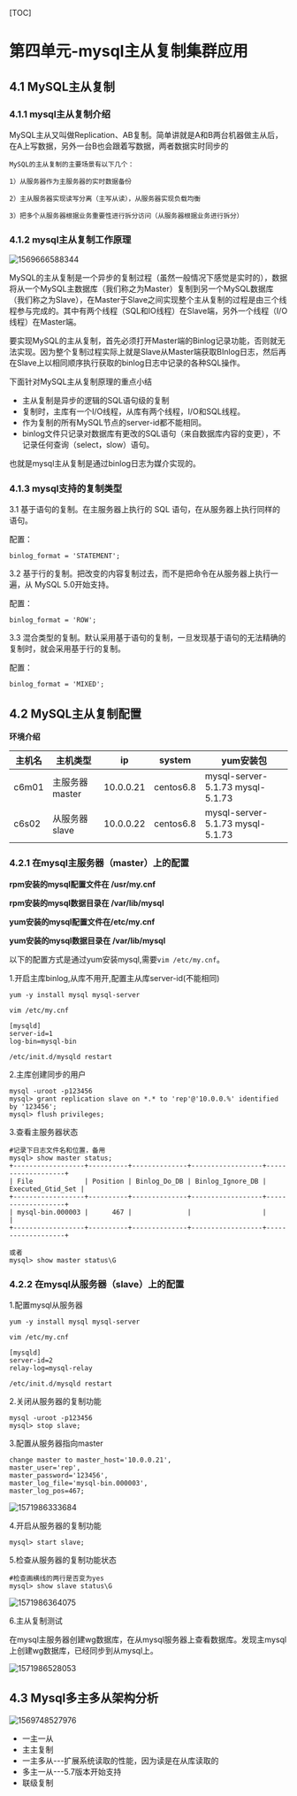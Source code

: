 [TOC]







# 第四单元-mysql主从复制集群应用

## 4.1 MySQL主从复制

###  4.1.1 mysql主从复制介绍

MySQL主从又叫做Replication、AB复制。简单讲就是A和B两台机器做主从后，在A上写数据，另外一台B也会跟着写数据，两者数据实时同步的

    MySQL的主从复制的主要场景有以下几个：
    
    1）从服务器作为主服务器的实时数据备份
    
    2）主从服务器实现读写分离（主写从读），从服务器实现负载均衡
    
    3）把多个从服务器根据业务重要性进行拆分访问（从服务器根据业务进行拆分）


###  4.1.2 mysql主从复制工作原理

![1569666588344](assets/1569666588344.png)

MySQL的主从复制是一个异步的复制过程（虽然一般情况下感觉是实时的），数据将从一个MySQL主数据库（我们称之为Master）复制到另一个MySQL数据库（我们称之为Slave），在Master于Slave之间实现整个主从复制的过程是由三个线程参与完成的。其中有两个线程（SQL和IO线程）在Slave端，另外一个线程（I/O线程）在Master端。

要实现MySQL的主从复制，首先必须打开Master端的Binlog记录功能，否则就无法实现。因为整个复制过程实际上就是Slave从Master端获取BInlog日志，然后再在Slave上以相同顺序执行获取的binlog日志中记录的各种SQL操作。



下面针对MySQL主从复制原理的重点小结

- 主从复制是异步的逻辑的SQL语句级的复制
- 复制时，主库有一个I/O线程，从库有两个线程，I/O和SQL线程。
- 作为复制的所有MySQL节点的server-id都不能相同。
- binlog文件只记录对数据库有更改的SQL语句（来自数据库内容的变更），不记录任何查询（select，slow）语句。

也就是mysql主从复制是通过binlog日志为媒介实现的。



### 4.1.3 mysql支持的复制类型

3.1 基于语句的复制。在主服务器上执行的 SQL 语句，在从服务器上执行同样的语句。

配置：

```
binlog_format = 'STATEMENT';
```

3.2 基于行的复制。把改变的内容复制过去，而不是把命令在从服务器上执行一遍，从 MySQL 5.0开始支持。

配置： 

```
binlog_format = 'ROW';
```

3.3 混合类型的复制。默认采用基于语句的复制，一旦发现基于语句的无法精确的复制时，就会采用基于行的复制。

配置： 

```
binlog_format = 'MIXED';
```





## 4.2 MySQL主从复制配置

**环境介绍**

| 主机名 | 主机类型       | ip        | system    | yum安装包                                                    |
| ------ | -------------- | --------- | --------- | ------------------------------------------------------------ |
| c6m01  | 主服务器master | 10.0.0.21 | centos6.8 | mysql-server-5.1.73                                                              mysql-5.1.73 |
| c6s02  | 从服务器slave  | 10.0.0.22 | centos6.8 | mysql-server-5.1.73                                                              mysql-5.1.73 |



###  4.2.1 在mysql主服务器（master）上的配置

**rpm安装的mysql配置文件在 /usr/my.cnf**

**rpm安装的mysql数据目录在 /var/lib/mysql**

**yum安装的mysql配置文件在/etc/my.cnf**

**yum安装的mysql数据目录在 /var/lib/mysql**



以下的配置方式是通过yum安装mysql,需要`vim /etc/my.cnf`。

1.开启主库binlog,从库不用开,配置主从库server-id(不能相同)

```shell
yum -y install mysql mysql-server

vim /etc/my.cnf

[mysqld]
server-id=1
log-bin=mysql-bin

/etc/init.d/mysqld restart
```



2.主库创建同步的用户

```
mysql -uroot -p123456
mysql> grant replication slave on *.* to 'rep'@'10.0.0.%' identified by '123456';
mysql> flush privileges;
```



3.查看主服务器状态

```shell
#记录下日志文件名和位置，备用
mysql> show master status;
+------------------+----------+--------------+------------------+-------------------+
| File             | Position | Binlog_Do_DB | Binlog_Ignore_DB | Executed_Gtid_Set |
+------------------+----------+--------------+------------------+-------------------+
| mysql-bin.000003 |      467 |              |                  |                   |
+------------------+----------+--------------+------------------+-------------------+

或者
mysql> show master status\G
```



### 4.2.2 在mysql从服务器（slave）上的配置

1.配置mysql从服务器

```shell
yum -y install mysql mysql-server

vim /etc/my.cnf

[mysqld]
server-id=2
relay-log=mysql-relay

/etc/init.d/mysqld restart
```

2.关闭从服务器的复制功能

```shell
mysql -uroot -p123456
mysql> stop slave;
```

3.配置从服务器指向master

```shell
change master to master_host='10.0.0.21',
master_user='rep',
master_password='123456',
master_log_file='mysql-bin.000003',
master_log_pos=467;
```

![1571986333684](assets/1571986333684.png)



4.开启从服务器的复制功能

```
mysql> start slave;
```

5.检查从服务器的复制功能状态

```
#检查画横线的两行是否变为yes
mysql> show slave status\G
```

![1571986364075](assets/1571986364075.png)





6.主从复制测试

在mysql主服务器创建wg数据库，在从mysql服务器上查看数据库。发现主mysql上创建wg数据库，已经同步到从mysql上。

![1571986528053](assets/1571986528053.png)



## 4.3 Mysql多主多从架构分析

![1569748527976](assets/1569748527976.png)

* 一主一从
* 主主复制
* 一主多从---扩展系统读取的性能，因为读是在从库读取的
* 多主一从---5.7版本开始支持
* 联级复制